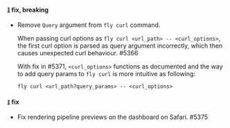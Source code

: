#### <sub><sup><a name="5371" href="#5371">:link:</a></sup></sub> fix, breaking

* Remove `Query` argument from `fly curl` command. 

  When passing curl options as `fly curl <url_path> -- <curl_options>`, the first curl option is parsed as query argument incorrectly, which then causes unexpected curl behaviour. #5366

  With fix in #5371, `<curl_options>` functions as documented and the way to add query params to `fly curl` is more intuitive as following:

  ```
  fly curl <url_path?query_params> -- <curl_options>
  ```

#### <sub><sup><a name="5375" href="#5375">:link:</a></sup></sub> fix

* Fix rendering pipeline previews on the dashboard on Safari. #5375
